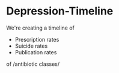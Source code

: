 # Depression-Timeline
We're creating a timeline of 
  - Prescription rates
  - Suicide rates
  - Publication rates
  
of /antibiotic classes/
